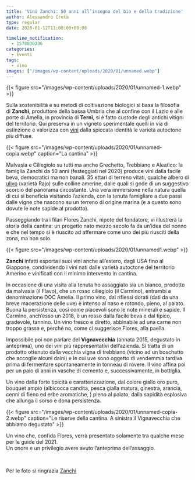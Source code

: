 ```yaml
---
title: 'Vini Zanchi: 50 anni all’insegna del bio e della tradizione'
author: Alessandro Creta
type: regular
date: 2020-01-12T11:00:00+00:00

timeline_notification:
  - 1578830236
categories:
  - Eventi
tags:
  - vino
images: ["/images/wp-content/uploads/2020/01/unnamed.webp"]
---
```


{{< figure src="/images/wp-content/uploads/2020/01/unnamed-1.webp" >}}


Sulla sostenibilità e su metodi di coltivazione biologici si basa la filosofia di&nbsp;**Zanchi**, produttore della bassa Umbria che al confine con il Lazio e alle porte di Amelia, in provincia di&nbsp;**Terni**,&nbsp;si è fatto custode degli antichi vitigni del territorio. Qui preserva in un vigneto sperimentale quelli in via di estinzione e valorizza con [vini](https://aleepepe.com/2020/01/26/carlo-zucchetti-vino-tuscia/) dalla spiccata identità&nbsp;le varietà autoctone più diffuse.


{{< figure src="/images/wp-content/uploads/2020/01/unnamed-copia.webp" caption="La cantina" >}}


Malvasia e Ciliegiolo su tutti ma anche Grechetto, Trebbiano e Aleatico: la famiglia Zanchi da 50 anni (festeggiati nel 2020) produce vini dalla facile beva, democratici ma non banali. 35 ettari di terreno vitati, qualche albero di <a href="https://aleepepe.com/2019/11/18/valorizzazione-del-territorio-e-olio-di-qualita-parola-di-pierluigi-presciuttini/" target="_blank" rel="noreferrer noopener" aria-label="ulivo (apre in una nuova scheda)">ulivo</a> (varietà Rajo) sulle colline amerine, dalle quali si gode di un suggestivo scorcio del panorama circostante. Una vera immersione nella natura quella di cui si beneficia visitando l&#8217;azienda, con la tenuta famigliare a due passi dalle vigne che nascono su un terreno di origine marina (e a questo sono dovute le note sapide al prodotto). 

Passeggiando tra i filari Flores Zanchi, nipote del fondatore, vi illustrerà la storia della cantina: un progetto nato mezzo secolo fa da un’idea del nonno e che nel tempo si è riuscito ad affermare come uno dei più riusciti della zona, ma non solo.&nbsp;


{{< figure src="/images/wp-content/uploads/2020/01/unnamed1.webp" >}}


**Zanchi** infatti esporta i suoi vini anche all’estero, dagli&nbsp;USA&nbsp;fino al Giappone, condividendo i vini nati dalle varietà autoctone del&nbsp;territorio Amerino e vinificati con il minimo intervento in cantina.&nbsp;

In occasione di una visita alla tenuta ho assaggiato sia un bianco, prodotto da malvasia (il Flavo), che un rosso ciliegiolo (il Carmìno), entrambi&nbsp;a denominazione&nbsp;DOC Amelia. Il primo vino, dai riflessi dorati (dati da una breve macerazione delle uve) è intenso al naso e rotondo, pieno, al palato. Buona la persistenza, così come piacevoli sono le note minerali e sapide. Il Carmìno, anch’esso un 2018, è un rosso dalla facile beva e dal tipico, gradevole, tannino. Un vino fresco e diretto, abbinabile ad una carne non troppo grassa e, perché no, come ci suggerisce Flores, alla paella.

Impossibile poi non parlare del **Vignavecchia** (annata 2015, degustato in anteprima), uno dei vini più rappresentativi dell’azienda. Si tratta di un prodotto ottenuto dalla vecchia vigna di trebbiano (vicino ad un boschetto che accoglie alcuni daini) e le cui uve sono oggetto di vendemmia tardiva prima di fermentare spontaneamente in tonneau di rovere. Il vino affina poi per un paio di anni in vasche di cemento e, successivamente, in bottiglia.

Un vino dalla forte tipicità e caratterizzazione, dal colore giallo oro puro, bouquet ampio (albicocca candita, pesca gialla matura, ginestra, arancia, cenni di fieno ed erbe aromatiche, )&nbsp;pieno al palato, dalla sapidità esplosiva che allunga il sorso e dona persistenza.


{{< figure src="/images/wp-content/uploads/2020/01/unnamed-copia-2.webp" caption="Le riserve della cantina. A sinistra il Vignavecchia che abbiamo degustato" >}}


Un vino che, confida Flores, verrà presentato solamente tra qualche mese per le guide del 2021.  
Un onore e un privilegio avere avuto l&#8217;anteprima dell&#8217;assaggio.

&nbsp;

Per le foto si ringrazia [Zanchi](http://www.cantinezanchi.it/)